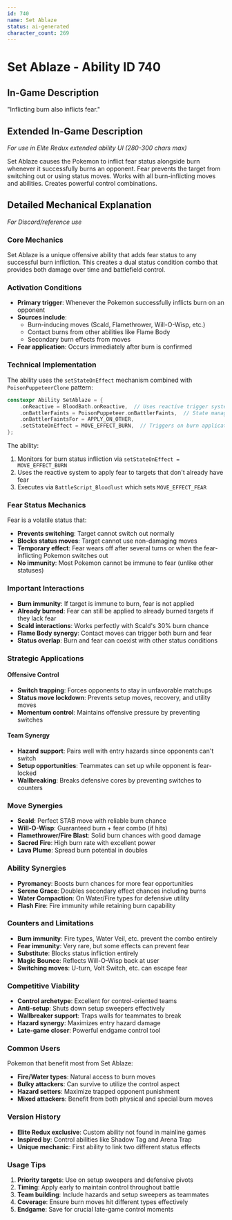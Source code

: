```yaml
---
id: 740
name: Set Ablaze
status: ai-generated
character_count: 269
---
```


# Set Ablaze - Ability ID 740

## In-Game Description
"Inflicting burn also inflicts fear."

## Extended In-Game Description
*For use in Elite Redux extended ability UI (280-300 chars max)*

Set Ablaze causes the Pokemon to inflict fear status alongside burn whenever it successfully burns an opponent. Fear prevents the target from switching out or using status moves. Works with all burn-inflicting moves and abilities. Creates powerful control combinations.

## Detailed Mechanical Explanation
*For Discord/reference use*

### Core Mechanics
Set Ablaze is a unique offensive ability that adds fear status to any successful burn infliction. This creates a dual status condition combo that provides both damage over time and battlefield control.

### Activation Conditions
- **Primary trigger**: Whenever the Pokemon successfully inflicts burn on an opponent
- **Sources include**:
  - Burn-inducing moves (Scald, Flamethrower, Will-O-Wisp, etc.)
  - Contact burns from other abilities like Flame Body
  - Secondary burn effects from moves
- **Fear application**: Occurs immediately after burn is confirmed

### Technical Implementation
The ability uses the `setStateOnEffect` mechanism combined with `PoisonPuppeteerClone` pattern:

```c
constexpr Ability SetAblaze = {
    .onReactive = BloodBath.onReactive,  // Uses reactive trigger system
    .onBattlerFaints = PoisonPuppeteer.onBattlerFaints,  // State management
    .onBattlerFaintsFor = APPLY_ON_OTHER,
    .setStateOnEffect = MOVE_EFFECT_BURN,  // Triggers on burn application
};
```

The ability:
1. Monitors for burn status infliction via `setStateOnEffect = MOVE_EFFECT_BURN`
2. Uses the reactive system to apply fear to targets that don't already have fear
3. Executes via `BattleScript_Bloodlust` which sets `MOVE_EFFECT_FEAR`

### Fear Status Mechanics
Fear is a volatile status that:
- **Prevents switching**: Target cannot switch out normally
- **Blocks status moves**: Target cannot use non-damaging moves
- **Temporary effect**: Fear wears off after several turns or when the fear-inflicting Pokemon switches out
- **No immunity**: Most Pokemon cannot be immune to fear (unlike other statuses)

### Important Interactions
- **Burn immunity**: If target is immune to burn, fear is not applied
- **Already burned**: Fear can still be applied to already burned targets if they lack fear
- **Scald interactions**: Works perfectly with Scald's 30% burn chance
- **Flame Body synergy**: Contact moves can trigger both burn and fear
- **Status overlap**: Burn and fear can coexist with other status conditions

### Strategic Applications

#### Offensive Control
- **Switch trapping**: Forces opponents to stay in unfavorable matchups
- **Status move lockdown**: Prevents setup moves, recovery, and utility moves
- **Momentum control**: Maintains offensive pressure by preventing switches

#### Team Synergy
- **Hazard support**: Pairs well with entry hazards since opponents can't switch
- **Setup opportunities**: Teammates can set up while opponent is fear-locked
- **Wallbreaking**: Breaks defensive cores by preventing switches to counters

### Move Synergies
- **Scald**: Perfect STAB move with reliable burn chance
- **Will-O-Wisp**: Guaranteed burn + fear combo (if hits)
- **Flamethrower/Fire Blast**: Solid burn chances with good damage
- **Sacred Fire**: High burn rate with excellent power
- **Lava Plume**: Spread burn potential in doubles

### Ability Synergies
- **Pyromancy**: Boosts burn chances for more fear opportunities  
- **Serene Grace**: Doubles secondary effect chances including burns
- **Water Compaction**: On Water/Fire types for defensive utility
- **Flash Fire**: Fire immunity while retaining burn capability

### Counters and Limitations
- **Burn immunity**: Fire types, Water Veil, etc. prevent the combo entirely
- **Fear immunity**: Very rare, but some effects can prevent fear
- **Substitute**: Blocks status infliction entirely
- **Magic Bounce**: Reflects Will-O-Wisp back at user
- **Switching moves**: U-turn, Volt Switch, etc. can escape fear

### Competitive Viability
- **Control archetype**: Excellent for control-oriented teams
- **Anti-setup**: Shuts down setup sweepers effectively  
- **Wallbreaker support**: Traps walls for teammates to break
- **Hazard synergy**: Maximizes entry hazard damage
- **Late-game closer**: Powerful endgame control tool

### Common Users
Pokemon that benefit most from Set Ablaze:
- **Fire/Water types**: Natural access to burn moves
- **Bulky attackers**: Can survive to utilize the control aspect
- **Hazard setters**: Maximize trapped opponent punishment
- **Mixed attackers**: Benefit from both physical and special burn moves

### Version History
- **Elite Redux exclusive**: Custom ability not found in mainline games
- **Inspired by**: Control abilities like Shadow Tag and Arena Trap
- **Unique mechanic**: First ability to link two different status effects

### Usage Tips
1. **Priority targets**: Use on setup sweepers and defensive pivots
2. **Timing**: Apply early to maintain control throughout battle
3. **Team building**: Include hazards and setup sweepers as teammates
4. **Coverage**: Ensure burn moves hit different types effectively
5. **Endgame**: Save for crucial late-game control moments